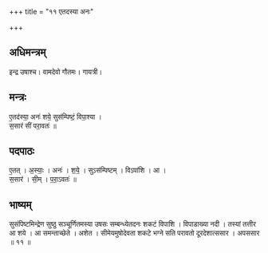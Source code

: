 +++
title = "११ एतदस्या अनः"

+++
## अधिमन्त्रम्
इन्द्र उषाश्च। वामदेवो गौतमः। गायत्री।

## मन्त्रः
ए॒तद॑स्या॒ अनः॑ शये॒ सुस॑म्पिष्टं॒ विपा॒श्या ।  
स॒सार॑ सीं परा॒वतः॑ ॥

## पदपाठः
ए॒तत् । अ॒स्याः॒ । अनः॑ । श॒ये॒ । सुऽस॑म्पिष्टम् । विऽपा॑शि । आ ।  
स॒सार॑ । सी॒म् । प॒रा॒ऽवतः॑ ॥

## भाष्यम्
सुसंपिष्टमिन्द्रेण सुष्ठु सञ्चूर्णितमस्या उषसः सम्बन्ध्येतदनः शकटं विपाशि । विपाडाख्या नदी । तस्यां तत्तीर आ शये । आ समन्ताच्छेते । अशेत । सीमेयमुषोदेवता शकटे भग्ने सति परावतो दूरदेशात्ससार । अपससार ॥ ११ ॥
